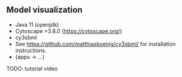 ## Model visualization
- Java 11 (openjdk)
- Cytoscape >3.8.0 (https://cytoscape.org/)
- cy3sbml
- See https://github.com/matthiaskoenig/cy3sbml/ for installation instructions.
- (apps -> ...)


TODO: tutorial video